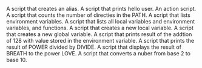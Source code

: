 A script that creates an alias.
A script that prints hello user.
An action script.
A script that counts the number of directies in the PATH.
A script that lists environment variables.
A script that lists all local variables and environment variables, and functions.
A script that creates a new local variable.
A script that creates a new global variable.
A script that prints result of the addtion of 128 with value stored in the environment variable.
A script that prints the result of POWER divided by DIVIDE.
A script that displays the result of BREATH to the power LOVE.
A script that converts a nuber from base 2 to base 10.
